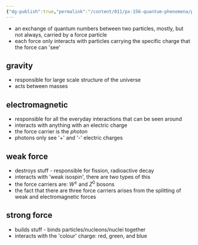 ```yaml
---
{"dg-publish":true,"permalink":"/content/011/px-156-quantum-phenomena/px-156-b-particle-physics/px-156-e-introduction/px-156-e2-forces/","noteIcon":"1","created":"2024-11-25T10:50:32.000+00:00","updated":"2024-11-26T20:02:36.013+00:00"}
---
```


- an exchange of quantum numbers between two particles, mostly, but not always, carried by a force particle
- each force only interacts with particles carrying the specific charge that the force can 'see'
## gravity
- responsible for large scale structure of the universe
- acts between masses
## electromagnetic
- responsible for all the everyday interactions that can be seen around
- interacts with anything with an electric charge
- the force carrier is the *photon*
- photons only see '+' and '-' electric charges
## weak force
- destroys stuff - responsible for fission, radioactive decay
- interacts with 'weak isospin', there are two types of this
- the force carriers are: $W^{\pm}$ and $Z^{0}$ bosons
- the fact that there are three force carriers arises from the splitting of weak and electromagnetic forces
## strong force
- builds stuff - binds particles/nucleons/nuclei together
- interacts with the 'colour' charge: red, green, and blue
